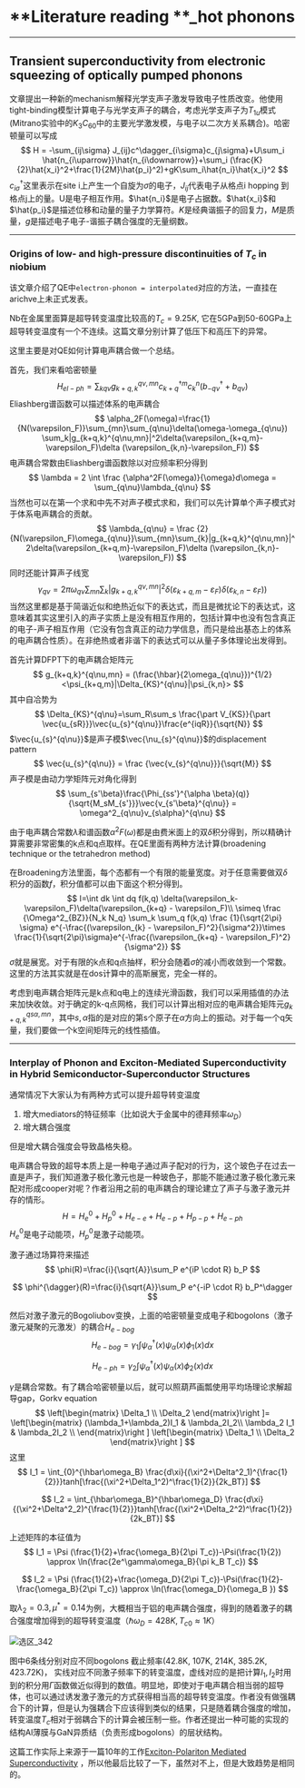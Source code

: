 # **Literature reading **_hot phonons

------

## Transient superconductivity from electronic squeezing of optically pumped phonons

文章提出一种新的mechanism解释光学支声子激发导致电子性质改变。他使用tight-binding模型计算电子与光学支声子的耦合，考虑光学支声子为$T_{1u}$模式(Mitrano实验中的$K_3C_{60}$中的主要光学激发模，与电子以二次方关系耦合)。哈密顿量可以写成
$$
H = -\sum_{ij\sigma} J_{ij}c^\dagger_{i\sigma}c_{j\sigma}+U\sum_i \hat{n_{i\uparrow}}\hat{n_{i\downarrow}}+\sum_i (\frac{K}{2}\hat{x_i}^2+\frac{1}{2M}\hat{p_i}^2)+gK\sum_i\hat{n_i}\hat{x_i}^2
$$
$c^\dagger_{i\sigma}$这里表示在site i上产生一个自旋为$\sigma$的电子，$J_{ij}$代表电子从格点i hopping 到格点j上的量。U是电子相互作用。$\hat{n_i}$是电子占据数。$\hat{x_i}$和$\hat{p_i}$是描述位移和动量的量子力学算符。$K$是经典谐振子的回复力，$M$是质量，$g$是描述电子电子-谐振子耦合强度的无量纲数。

------

### Origins of low- and high-pressure discontinuities of $T_c$ in niobium

该文章介绍了QE中```electron-phonon = interpolated```对应的方法，一直挂在arichve上未正式发表。

Nb在金属里面算是超导转变温度比较高的$T_c = 9.25K$, 它在5GPa到50-60GPa上超导转变温度有一个不连续。这篇文章分别计算了低压下和高压下的异常。

这里主要是对QE如何计算电声耦合做一个总结。

首先，我们来看哈密顿量
$$
H_{el-ph}=\sum_{kq \nu}g_{k+q,k}^{q\nu,mn}c_{k+q}^{\dagger m}c_k^n(b_{-q\nu}^\dagger+b_{q\nu})
$$
Eliashberg谱函数可以描述体系的电声耦合
$$
\alpha_2F(\omega)=\frac{1}{N(\varepsilon_F)}\sum_{mn}\sum_{q\nu}\delta(\omega-\omega_{q\nu}) \sum_k|g_{k+q,k}^{q\nu,mn}|^2\delta(\varepsilon_{k+q,m}-\varepsilon_F)\delta (\varepsilon_{k,n}-\varepsilon_F))
$$
电声耦合常数由Eliashberg谱函数除以对应频率积分得到
$$
\lambda = 2 \int \frac {\alpha^2F(\omega)}{\omega}d\omega = \sum_{q\nu}\lambda_{q\nu}
$$
当然也可以在第一个求和中先不对声子模式求和，我们可以先计算单个声子模式对于体系电声耦合的贡献。
$$
\lambda_{q\nu} = \frac {2}{N(\varepsilon_F)\omega_{q\nu}}\sum_{mn}\sum_{k}|g_{k+q,k}^{q\nu,mn}|^2\delta(\varepsilon_{k+q,m}-\varepsilon_F)\delta (\varepsilon_{k,n}-\varepsilon_F))
$$
同时还能计算声子线宽
$$
\gamma_{q\nu} = 2\pi \omega_{q\nu}\sum_{mn}\sum_{k}|g_{k+q,k}^{q\nu,mn}|^2\delta(\varepsilon_{k+q,m}-\varepsilon_F)\delta (\varepsilon_{k,n}-\varepsilon_F))
$$
当然这里都是基于简谐近似和绝热近似下的表达式，而且是微扰论下的表达式，这意味着其实这里引入的声子实质上是没有相互作用的，包括计算中也没有包含真正的电子-声子相互作用（它没有包含真正的动力学信息，而只是给出基态上的体系的电声耦合性质）。在非绝热或者非谐下的表达式可以从量子多体理论出发得到。

首先计算DFPT下的电声耦合矩阵元
$$
g_{k+q,k}^{q\nu,mn} = (\frac{\hbar}{2\omega_{q\nu}})^{1/2}<\psi_{k+q,m}|\Delta_{KS}^{q\nu}|\psi_{k,n}>
$$
其中自冾势为
$$
\Delta_{KS}^{q\nu}=\sum_R\sum_s \frac{\part V_{KS}}{\part \vec{u_{sR}}}\vec{u_{s}^{q\nu}}\frac{e^{iqR}}{\sqrt{N}}
$$
$\vec{u_{s}^{q\nu}}​$是声子模$\vec{\nu_{s}^{q\nu}}​$的displacement pattern
$$
\vec{u_{s}^{q\nu}} = \frac {\vec{v_{s}^{q\nu}}}{\sqrt{M}}
$$
声子模是由动力学矩阵元对角化得到
$$
\sum_{s'\beta}\frac{\Phi_{ss'}^{\alpha \beta}(q)}{\sqrt{M_sM_{s'}}}\vec{v_{s'\beta}^{q\nu}} = \omega^2_{q\nu}v_{s\alpha}^{q\nu}
$$

由于电声耦合常数$\lambda$和谱函数$\alpha^2F(\omega)$都是由费米面上的双$\delta$积分得到，所以精确计算需要非常密集的k点和q点取样。在QE里面有两种方法计算(broadening technique or the tetrahedron method)

在Broadening方法里面，每个态都有一个有限的能量宽度。对于任意需要做双$\delta$积分的函数$f$，积分值都可以由下面这个积分得到。
$$
I=\int dk \int dq  f(k,q) \delta(\varepsilon_k-\varepsilon_F)\delta(\varepsilon_{k+q} - \varepsilon_F)\\
\simeq \frac {\Omega^2_{BZ}}{N_k N_q} \sum_k \sum_q f(k,q) \frac {1}{\sqrt{2\pi} \sigma} e^{-\frac{(\varepsilon_{k} - \varepsilon_F)^2}{\sigma^2}}\times \frac{1}{\sqrt{2\pi}\sigma}e^{-\frac{(\varepsilon_{k+q} - \varepsilon_F)^2}{\sigma^2}}
$$
$\sigma$就是展宽。对于有限的k点和q点抽样，积分会随着$\sigma$的减小而收敛到一个常数。这里的方法其实就是在dos计算中的高斯展宽，完全一样的。

考虑到电声耦合矩阵元是k点和q电上的连续光滑函数，我们可以采用插值的办法来加快收敛。对于确定的k-q点网格，我们可以计算出相对应的电声耦合矩阵元$g_{k+q,k}^{qs\alpha,mn}$，其中$s,\alpha$指的是对应的第s个原子在$\alpha$方向上的振动。对于每一个q矢量，我们要做一个k空间矩阵元的线性插值。

------

### Interplay of Phonon and Exciton-Mediated Superconductivity in Hybrid Semiconductor-Superconductor Structures

通常情况下大家认为有两种方式可以提升超导转变温度

1. 增大mediators的特征频率（比如说大于金属中的德拜频率$\omega_D$）
2. 增大耦合强度

但是增大耦合强度会导致晶格失稳。

电声耦合导致的超导本质上是一种电子通过声子配对的行为，这个玻色子在过去一直是声子，我们知道激子极化激元也是一种玻色子，那能不能通过激子极化激元来配对形成cooper对呢？作者沿用之前的电声耦合的理论建立了声子与激子激元并存的情形。
$$
H=H^0_e+H^0_p+H_{e-e}+H_{e-p}+H_{p-p}+H_{e-ph}
$$
$H^0_e$是电子动能项，$H^0_p$是激子动能项。

激子通过场算符来描述
$$
\phi(R)=\frac{i}{\sqrt{A}}\sum_P e^{iP \cdot R} b_P
$$

$$
\phi^{\dagger}(R)=\frac{i}{\sqrt{A}}\sum_P e^{-iP \cdot R} b_P^\dagger
$$

然后对激子激元的Bogoliubov变换，上面的哈密顿量变成电子和bogolons（激子激元凝聚的元激发）的耦合$H_{e-bog}$
$$
H_{e-bog} = \gamma_1 \int \psi^\dagger_\alpha(x)\psi_\alpha(x)\phi_1(x)dx
$$

$$
H_{e-ph} = \gamma_2 \int \psi^\dagger_\alpha(x)\psi_\alpha(x)\phi_2(x)dx
$$

$\gamma$是耦合常数。有了耦合哈密顿量以后，就可以照葫芦画瓢使用平均场理论求解超导gap，Gorkv equation
$$
\left[\begin{matrix}
\Delta_1 \\
\Delta_2
\end{matrix}\right ]=
\left[\begin{matrix}
(\lambda_1+\lambda_2)I_1 & \lambda_2I_2\\
\lambda_2 I_1 & \lambda_2I_2 \\
\end{matrix}\right ]
\left[\begin{matrix}
\Delta_1 \\
\Delta_2
\end{matrix}\right ]
$$
这里
$$
I_1 = \int_{0}^{\hbar\omega_B} \frac{d\xi}{(\xi^2+\Delta^2_1)^{\frac{1}{2}}}tanh[\frac{(\xi^2+\Delta_1^2)^\frac{1}{2}}{2k_BT}]
$$

$$
I_2 = \int_{\hbar\omega_B}^{\hbar\omega_D} \frac{d\xi}{(\xi^2+\Delta^2_2)^{\frac{1}{2}}}tanh[\frac{(\xi^2+\Delta_2^2)^\frac{1}{2}}{2k_BT}]
$$

上述矩阵的本征值为
$$
I_1 = \Psi (\frac{1}{2}+\frac{\omega_B}{2\pi T_c})-\Psi(\frac{1}{2}) \approx \ln(\frac{2e^\gamma\omega_B}{\pi k_B T_c})
$$

$$
I_2 = \Psi (\frac{1}{2}+\frac{\omega_D}{2\pi T_c})-\Psi(\frac{1}{2}-\frac{\omega_B}{2\pi T_c}) \approx \ln(\frac{\omega_D}{\omega_B })
$$

取$\lambda_2=0.3 ,\mu^*=0.14$为例，大概相当于铝的电声耦合强度，得到的随着激子的耦合强度增加得到的超导转变温度（$\hbar\omega_D = 428K,T_{c0} \approx 1K$）

![选区_342](/home/cris/图片/截图/选区_342.png)

图中6条线分别对应不同bogolons 截止频率(42.8K, 107K, 214K, 385.2K, 423.72K)， 实线对应不同激子频率下的转变温度，虚线对应的是把计算$I_1,I_2$时用到的积分用$\Gamma$函数做近似得到的数值。明显地，即使对于电声耦合相当弱的超导体，也可以通过诱发激子激元的方式获得相当高的超导转变温度。作者没有做强耦合下的计算，但是认为强耦合下应该得到类似的结果，只是随着耦合强度的增加，转变温度$T_c$相对于弱耦合下的计算会被压制一些。作者还提出一种可能的实现的结构Al薄膜与GaN异质结（负责形成bogolons）的层状结构。

这篇工作实际上来源于一篇10年的工作[Exciton-Polariton Mediated Superconductivity](https://journals.aps.org/prl/pdf/10.1103/PhysRevLett.104.106402) ，所以他最后比较了一下，虽然对不上，但是大致趋势是相同的。 





